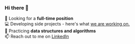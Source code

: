 ### Hi there 👋

🔭  Looking for a <strong>full-time position</strong><br/>
💻  Developing side projects - here's what [we are working on.](https://github.com/Boroughd/boroughd.github.io)<br/>
🌱  Practicing <strong>data structures and algorithms</strong><br/>
📫  Reach out to me on [LinkedIn](https://www.linkedin.com/in/mackenzieraeclark/) <br/>
